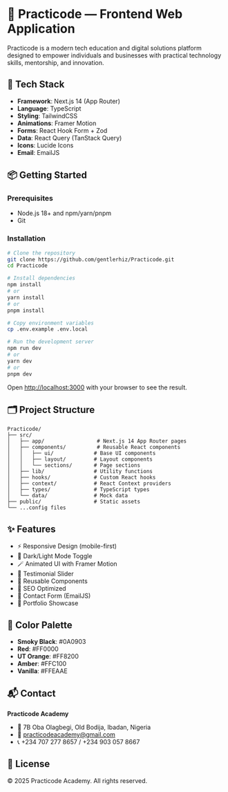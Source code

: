 # 🧠 Practicode — Frontend Web Application

Practicode is a modern tech education and digital solutions platform designed to empower individuals and businesses with practical technology skills, mentorship, and innovation.

## 🚀 Tech Stack

- **Framework**: Next.js 14 (App Router)
- **Language**: TypeScript
- **Styling**: TailwindCSS
- **Animations**: Framer Motion
- **Forms**: React Hook Form + Zod
- **Data**: React Query (TanStack Query)
- **Icons**: Lucide Icons
- **Email**: EmailJS

## 📦 Getting Started

### Prerequisites

- Node.js 18+ and npm/yarn/pnpm
- Git

### Installation

```bash
# Clone the repository
git clone https://github.com/gentlerhiz/Practicode.git
cd Practicode

# Install dependencies
npm install
# or
yarn install
# or
pnpm install

# Copy environment variables
cp .env.example .env.local

# Run the development server
npm run dev
# or
yarn dev
# or
pnpm dev
```

Open [http://localhost:3000](http://localhost:3000) with your browser to see the result.

## 🗂️ Project Structure

```
Practicode/
├── src/
│   ├── app/                 # Next.js 14 App Router pages
│   ├── components/          # Reusable React components
│   │   ├── ui/             # Base UI components
│   │   ├── layout/         # Layout components
│   │   └── sections/       # Page sections
│   ├── lib/                # Utility functions
│   ├── hooks/              # Custom React hooks
│   ├── context/            # React Context providers
│   ├── types/              # TypeScript types
│   └── data/               # Mock data
├── public/                 # Static assets
└── ...config files
```

## ✨ Features

- ⚡️ Responsive Design (mobile-first)
- 🌙 Dark/Light Mode Toggle
- 🪄 Animated UI with Framer Motion
- 💬 Testimonial Slider
- 🧱 Reusable Components
- 🧭 SEO Optimized
- 📨 Contact Form (EmailJS)
- 💼 Portfolio Showcase

## 🎨 Color Palette

- **Smoky Black**: #0A0903
- **Red**: #FF0000
- **UT Orange**: #FF8200
- **Amber**: #FFC100
- **Vanilla**: #FFEAAE

## 📬 Contact

**Practicode Academy**
- 📍 7B Oba Olagbegi, Old Bodija, Ibadan, Nigeria
- 📧 practicodeacademy@gmail.com
- 📞 +234 707 277 8657 / +234 903 057 8667

## 📄 License

© 2025 Practicode Academy. All rights reserved.
